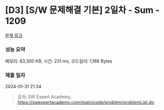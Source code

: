# [D3] [S/W 문제해결 기본] 2일차 - Sum - 1209 

[문제 링크](https://swexpertacademy.com/main/code/problem/problemDetail.do?contestProbId=AV13_BWKACUCFAYh) 

### 성능 요약

메모리: 63,300 KB, 시간: 231 ms, 코드길이: 1,166 Bytes

### 제출 일자

2024-01-31 21:34



> 출처: SW Expert Academy, https://swexpertacademy.com/main/code/problem/problemList.do
